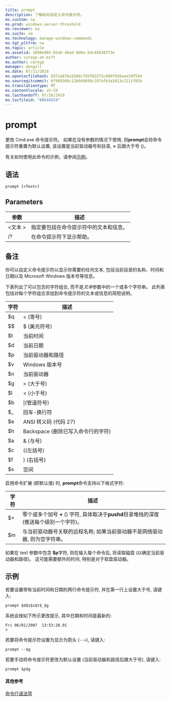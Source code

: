 ```yaml
---
title: prompt
description: 了解如何自定义命令提示符。
ms.custom: na
ms.prod: windows-server-threshold
ms.reviewer: na
ms.suite: na
ms.technology: manage-windows-commands
ms.tgt_pltfrm: na
ms.topic: article
ms.assetid: 3d98e965-02eb-46ad-9d0a-5dc44830373e
author: coreyp-at-msft
ms.author: coreyp
manager: dongill
ms.date: 07/11/2018
ms.openlocfilehash: 8371a67ba1b8dc7d5f02272c809f916aae3df584
ms.sourcegitcommit: 6f968368c12b9dd699c197afb3a3d13c2211f85b
ms.translationtype: MT
ms.contentlocale: zh-CN
ms.lasthandoff: 07/26/2019
ms.locfileid: "68544554"
---
```

# <a name="prompt"></a>prompt



更改 Cmd.exe 命令提示符。 如果在没有参数的情况下使用, 则**prompt**会将命令提示符重置为默认设置, 该设置是当前驱动器号和目录, **>** 后跟大于号 ()。

有关如何使用此命令的示例，请参阅[示例](#BKMK_examples)。

## <a name="syntax"></a>语法

```
prompt [<Text>]
```

## <a name="parameters"></a>Parameters

|参数|描述|
|---------|-----------|
|\<文本 >|指定要包括在命令提示符中的文本和信息。|
|/?|在命令提示符下显示帮助。|

## <a name="remarks"></a>备注

你可以自定义命令提示符以显示你需要的任何文本, 包括当前目录的名称、时间和日期以及 Microsoft Windows 版本号等信息。

下表列出了可以包含的字符组合, 而不是*文本*参数中的一个或多个字符串。 此列表包括对每个字符组合添加到命令提示符的文本或信息的简短说明。  

| 字符 |                                 描述                                 |
|-----------|-----------------------------------------------------------------------------|
|    $q     |                               = (等号)                                |
|    $$     |                               $ (美元符号)                               |
|    $t     |                                当前时间                                 |
|    $d     |                                当前日期                                 |
|    $p     |                           当前驱动器和路径                            |
|    $v     |                           Windows 版本号                            |
|    $n     |                                当前驱动器                                |
|    $g     |                            > (大于号)                            |
|    $l     |                             < (小于号)                              |
|    $b     |                              \|(管道符号)                               |
|    $_     |                               回车-换行符                                |
|    $e     |                         ANSI 转义码 (代码 27)                          |
|    $h     | Backspace (删除已写入命令行的字符) |
|    $a     |                                & (与号)                                |
|    $c     |                            ((左括号)                             |
|    $f     |                            ) (右括号)                            |
|    $s     |                                    空间                                    |

启用命令扩展 (即默认值) 时, **prompt**命令支持以下格式字符:  

|字符|描述|
|---------|-----------|
|$+|零个或多个加号 **+** () 字符, 具体取决于**pushd**目录堆栈的深度 (推送每个级别一个字符)。|
|$m|与当前驱动器号关联的远程名称; 如果当前驱动器不是网络驱动器, 则为空字符串。|

如果在 text 参数中包含 **$p**字符, 则在输入每个命令后, 将读取磁盘 (以确定当前驱动器和路径)。 这可能需要额外的时间, 特别是对于软盘驱动器。

## <a name="BKMK_examples"></a>示例

若要设置带有当前时间和日期的两行命令提示符, 并在第一行上设置大于号, 请键入:
```
prompt $d$s$s$t$_$g 
```
系统会按如下所示更改提示, 其中日期和时间是最新的:
```
Fri 06/01/2007  13:53:28.91
>
```
若要将命令提示符设置为显示为箭头 (`-->`), 请键入:
```
prompt --$g
```
若要手动将命令提示符更改为默认设置 (当前驱动器和路径后跟大于号), 请键入:
```
prompt $p$g
```

#### <a name="additional-references"></a>其他参考

[命令行语法项](command-line-syntax-key.md)
